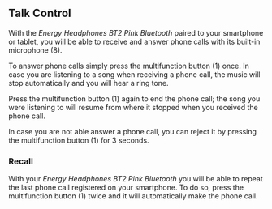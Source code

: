 ## Talk Control

With the *Energy Headphones BT2 Pink Bluetooth* paired to your smartphone or tablet, you will be able to receive and answer phone calls with its built-in microphone (8).

To answer phone calls simply press the multifunction button (1) once. In case you are listening to a song when receiving a phone call, the music will stop automatically and you will hear a ring tone. 

Press the multifunction button (1) again to end the phone call; the song you were listening to will resume from where it stopped when you received the phone call.

In case you are not able answer a phone call, you can reject it by pressing the multifunction button (1) for 3 seconds.

### Recall

With your *Energy Headphones BT2 Pink Bluetooth* you will be able to repeat the last phone call registered on your smartphone. To do so, press the multifunction button (1) twice and it will automatically make the phone call.
